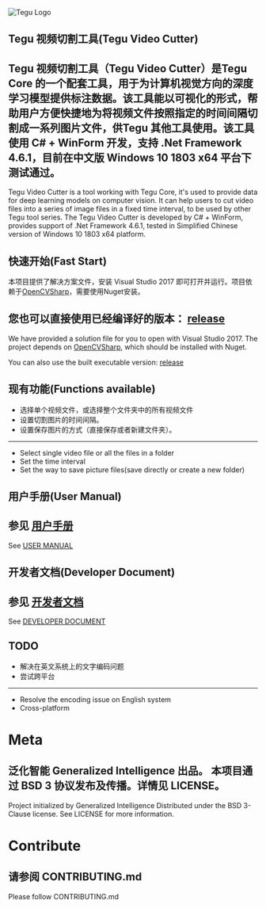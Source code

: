 ![Tegu Logo](https://s2.ax1x.com/2019/01/30/kl6rzF.jpg)
## Tegu 视频切割工具(Tegu Video Cutter)

Tegu 视频切割工具（Tegu Video Cutter）是Tegu Core 的一个配套工具，用于为计算机视觉方向的深度学习模型提供标注数据。该工具能以可视化的形式，帮助用户方便快捷地为将视频文件按照指定的时间间隔切割成一系列图片文件，供Tegu 其他工具使用。该工具使用 C# + WinForm 开发，支持 .Net Framework 4.6.1，目前在中文版 Windows 10 1803 x64 平台下测试通过。
---
Tegu Video Cutter is a tool working with Tegu Core, it's used to provide data for deep learning models on computer vision. It can help users to cut video files into a series of image files in a fixed time interval, to be used by other Tegu tool series. The Tegu Video Cutter is developed by C# + WinForm, provides support of .Net Framework 4.6.1, tested in Simplified Chinese version of Windows 10 1803 x64 platform. 

## 快速开始(Fast Start)
本项目提供了解决方案文件，安装 Visual Studio 2017 即可打开并运行。项目依赖于[OpenCVSharp](https://github.com/shimat/opencvsharp)，需要使用Nuget安装。

您也可以直接使用已经编译好的版本：
[release](https://github.com/generalized-intelligence/Tegu-VideoCutter/releases)
---
We have provided a solution file for you to open with Visual Studio 2017. The project depends on [OpenCVSharp](https://github.com/shimat/opencvsharp), which should be installed with Nuget.

You can also use the built executable version:
[release](https://github.com/generalized-intelligence/Tegu-VideoCutter/releases)

## 现有功能(Functions available)

* 选择单个视频文件，或选择整个文件夹中的所有视频文件
* 设置切割图片的时间间隔。
* 设置保存图片的方式（直接保存或者新建文件夹）。
---
* Select single video file or all the files in a folder
* Set the time interval
* Set the way to save picture files(save directly or create a new folder)


## 用户手册(User Manual)

参见 [用户手册](http://www.giai.tech)
---
See [USER MANUAL](http://www.giai.tech)

## 开发者文档(Developer Document)

参见 [开发者文档](http://www.giai.tech)
---
See [DEVELOPER DOCUMENT](http://www.giai.tech)
## TODO

* 解决在英文系统上的文字编码问题
* 尝试跨平台
---
* Resolve the encoding issue on English system
* Cross-platform
# Meta

泛化智能 Generalized Intelligence 出品。
本项目通过 BSD 3 协议发布及传播。详情见 LICENSE。
---
Project initialized by Generalized Intelligence Distributed under the BSD 3-Clause license. See LICENSE for more information.

# Contribute

请参阅 CONTRIBUTING.md
---
Please follow CONTRIBUTING.md